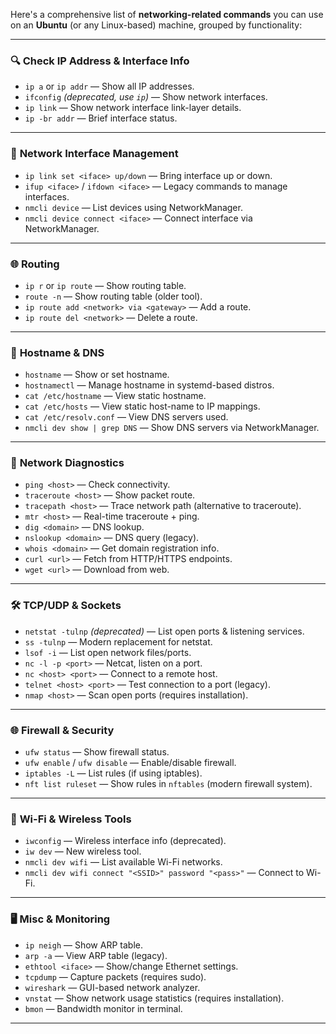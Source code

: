 Here's a comprehensive list of **networking-related commands** you can use on an **Ubuntu** (or any Linux-based) machine, grouped by functionality:

---

### 🔍 **Check IP Address & Interface Info**

* `ip a` or `ip addr` — Show all IP addresses.
* `ifconfig` *(deprecated, use `ip`)* — Show network interfaces.
* `ip link` — Show network interface link-layer details.
* `ip -br addr` — Brief interface status.

---

### 📡 **Network Interface Management**

* `ip link set <iface> up/down` — Bring interface up or down.
* `ifup <iface>` / `ifdown <iface>` — Legacy commands to manage interfaces.
* `nmcli device` — List devices using NetworkManager.
* `nmcli device connect <iface>` — Connect interface via NetworkManager.

---

### 🌐 **Routing**

* `ip r` or `ip route` — Show routing table.
* `route -n` — Show routing table (older tool).
* `ip route add <network> via <gateway>` — Add a route.
* `ip route del <network>` — Delete a route.

---

### 🧭 **Hostname & DNS**

* `hostname` — Show or set hostname.
* `hostnamectl` — Manage hostname in systemd-based distros.
* `cat /etc/hostname` — View static hostname.
* `cat /etc/hosts` — View static host-name to IP mappings.
* `cat /etc/resolv.conf` — View DNS servers used.
* `nmcli dev show | grep DNS` — Show DNS servers via NetworkManager.

---

### 🔎 **Network Diagnostics**

* `ping <host>` — Check connectivity.
* `traceroute <host>` — Show packet route.
* `tracepath <host>` — Trace network path (alternative to traceroute).
* `mtr <host>` — Real-time traceroute + ping.
* `dig <domain>` — DNS lookup.
* `nslookup <domain>` — DNS query (legacy).
* `whois <domain>` — Get domain registration info.
* `curl <url>` — Fetch from HTTP/HTTPS endpoints.
* `wget <url>` — Download from web.

---

### 🛠️ **TCP/UDP & Sockets**

* `netstat -tulnp` *(deprecated)* — List open ports & listening services.
* `ss -tulnp` — Modern replacement for netstat.
* `lsof -i` — List open network files/ports.
* `nc -l -p <port>` — Netcat, listen on a port.
* `nc <host> <port>` — Connect to a remote host.
* `telnet <host> <port>` — Test connection to a port (legacy).
* `nmap <host>` — Scan open ports (requires installation).

---

### 🌐 **Firewall & Security**

* `ufw status` — Show firewall status.
* `ufw enable` / `ufw disable` — Enable/disable firewall.
* `iptables -L` — List rules (if using iptables).
* `nft list ruleset` — Show rules in `nftables` (modern firewall system).

---

### 📶 **Wi-Fi & Wireless Tools**

* `iwconfig` — Wireless interface info (deprecated).
* `iw dev` — New wireless tool.
* `nmcli dev wifi` — List available Wi-Fi networks.
* `nmcli dev wifi connect "<SSID>" password "<pass>"` — Connect to Wi-Fi.

---

### 🖥️ **Misc & Monitoring**

* `ip neigh` — Show ARP table.
* `arp -a` — View ARP table (legacy).
* `ethtool <iface>` — Show/change Ethernet settings.
* `tcpdump` — Capture packets (requires sudo).
* `wireshark` — GUI-based network analyzer.
* `vnstat` — Show network usage statistics (requires installation).
* `bmon` — Bandwidth monitor in terminal.

---
